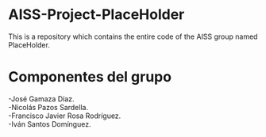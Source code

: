# AISS-Project-PlaceHolder
This is a repository which contains the entire code of the AISS group named PlaceHolder. 

 # Componentes del grupo
-José Gamaza Díaz.  
-Nicolás Pazos Sardella.  
-Francisco Javier Rosa Rodríguez.  
-Iván Santos Domínguez.  
